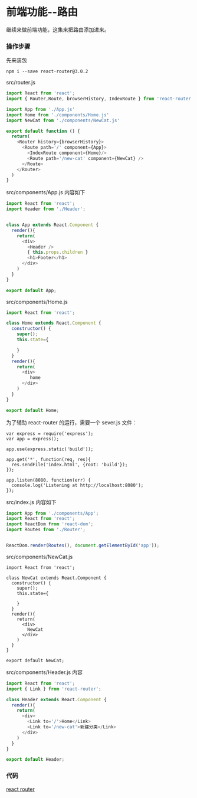 # 前端功能--路由

继续来做前端功能，这集来把路由添加进来。

### 操作步骤

先来装包

```
npm i --save react-router@3.0.2
```

src/router.js

```js
import React from 'react';
import { Router,Route, browserHistory, IndexRoute } from 'react-router';

import App from './App.js'
import Home from './components/Home.js'
import NewCat from './components/NewCat.js'

export default function () {
  return(
    <Router history={browserHistory}>
      <Route path='/' component={App}>
        <IndexRoute component={Home}/>
        <Route path='/new-cat' component={NewCat} />
      </Route>
    </Router>
  )
}
```


src/components/App.js 内容如下

```js
import React from 'react';
import Header from './Header';


class App extends React.Component {
  render(){
    return(
      <div>
        <Header />
        { this.props.children }
        <h1>Footer</h1>
      </div>
    )
  }
}

export default App;

```

src/components/Home.js


```js
import React from 'react';

class Home extends React.Component {
  constructor() {
    super();
    this.state={

    }
  }
  render(){
    return(
      <div>
         home
      </div>
    )
  }
}

export default Home;
```

为了辅助 react-router 的运行，需要一个 sever.js 文件：

```
var express = require('express');
var app = express();

app.use(express.static('build'));

app.get('*', function(req, res){
  res.sendFile('index.html', {root: 'build'});
});

app.listen(8080, function(err) {
  console.log('Listening at http://localhost:8080');
});
```



src/index.js 内容如下

```js
import App from './components/App';
import React from 'react';
import ReactDom from 'react-dom';
import Routes from './Router';


ReactDom.render(Routes(), document.getElementById('app'));
```

src/components/NewCat.js


```
import React from 'react';

class NewCat extends React.Component {
  constructor() {
    super();
    this.state={

    }
  }
  render(){
    return(
      <div>
        NewCat
      </div>
    )
  }
}

export default NewCat;
```




src/components/Header.js 内容

```js
import React from 'react';
import { Link } from 'react-router';

class Header extends React.Component {
  render(){
    return(
      <div>
        <Link to='/'>Home</Link>
        <Link to='/new-cat'>新建分类</Link>
      </div>
    )
  }
}

export default Header;
```


### 代码

[react router](https://github.com/happypeter/aa-journey-demo/commit/191509348ee8802b890eccfed03bdcfa17c4e7f5)
